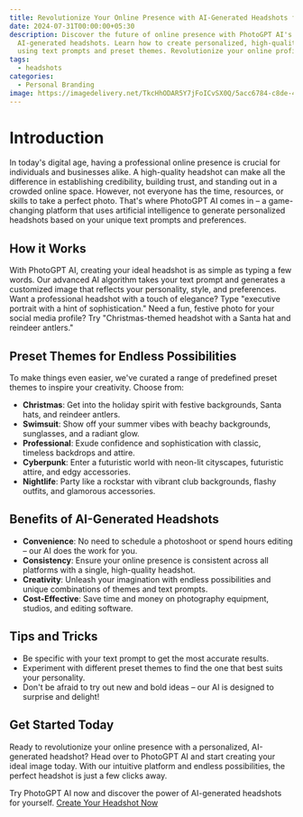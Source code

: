 ```yaml
---
title: Revolutionize Your Online Presence with AI-Generated Headshots from PhotoGPT AI
date: 2024-07-31T00:00:00+05:30
description: Discover the future of online presence with PhotoGPT AI's
  AI-generated headshots. Learn how to create personalized, high-quality images
  using text prompts and preset themes. Revolutionize your online profile today!
tags:
  - headshots
categories:
  - Personal Branding
image: https://imagedelivery.net/TkcHhODAR5Y7jFoICvSX0Q/5acc6784-c8de-45aa-a2ba-3742f026f200/q=100,gamma=1.1
---
```

# Introduction

In today's digital age, having a professional online presence is crucial for individuals and businesses alike. A high-quality headshot can make all the difference in establishing credibility, building trust, and standing out in a crowded online space. However, not everyone has the time, resources, or skills to take a perfect photo. That's where PhotoGPT AI comes in – a game-changing platform that uses artificial intelligence to generate personalized headshots based on your unique text prompts and preferences.

## How it Works

With PhotoGPT AI, creating your ideal headshot is as simple as typing a few words. Our advanced AI algorithm takes your text prompt and generates a customized image that reflects your personality, style, and preferences. Want a professional headshot with a touch of elegance? Type "executive portrait with a hint of sophistication." Need a fun, festive photo for your social media profile? Try "Christmas-themed headshot with a Santa hat and reindeer antlers."

## Preset Themes for Endless Possibilities

To make things even easier, we've curated a range of predefined preset themes to inspire your creativity. Choose from:

- **Christmas**: Get into the holiday spirit with festive backgrounds, Santa hats, and reindeer antlers.
- **Swimsuit**: Show off your summer vibes with beachy backgrounds, sunglasses, and a radiant glow.
- **Professional**: Exude confidence and sophistication with classic, timeless backdrops and attire.
- **Cyberpunk**: Enter a futuristic world with neon-lit cityscapes, futuristic attire, and edgy accessories.
- **Nightlife**: Party like a rockstar with vibrant club backgrounds, flashy outfits, and glamorous accessories.

## Benefits of AI-Generated Headshots

- **Convenience**: No need to schedule a photoshoot or spend hours editing – our AI does the work for you.
- **Consistency**: Ensure your online presence is consistent across all platforms with a single, high-quality headshot.
- **Creativity**: Unleash your imagination with endless possibilities and unique combinations of themes and text prompts.
- **Cost-Effective**: Save time and money on photography equipment, studios, and editing software.

## Tips and Tricks

- Be specific with your text prompt to get the most accurate results.
- Experiment with different preset themes to find the one that best suits your personality.
- Don't be afraid to try out new and bold ideas – our AI is designed to surprise and delight!

## Get Started Today

Ready to revolutionize your online presence with a personalized, AI-generated headshot? Head over to PhotoGPT AI and start creating your ideal image today. With our intuitive platform and endless possibilities, the perfect headshot is just a few clicks away.


Try PhotoGPT AI now and discover the power of AI-generated headshots for yourself. [Create Your Headshot Now](https://www.photogptai.com/)

